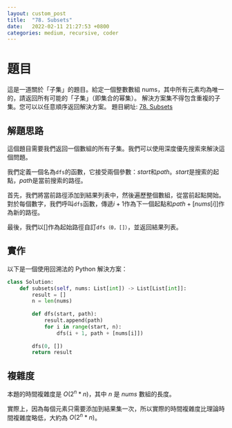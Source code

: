 ```yaml
---
layout: custom_post
title:  "78. Subsets"
date:   2022-02-11 21:27:53 +0800
categories: medium, recursive, coder
---
```


# 題目
這是一道關於「子集」的題目。給定一個整數數組 nums，其中所有元素均為唯一的，請返回所有可能的「子集」（即集合的幂集）。
解決方案集不得包含重複的子集。您可以以任意順序返回解決方案。
題目網址: [78. Subsets](https://leetcode.com/problems/subsets/)

## 解題思路
這個題目需要我們返回一個數組的所有子集。我們可以使用深度優先搜索來解決這個問題。

我們定義一個名為`dfs`的函數，它接受兩個參數：$start$和$path$。$start$是搜索的起點，$path$是當前搜索的路徑。

首先，我們將當前路徑添加到結果列表中，然後遍歷整個數組，從當前起點開始。對於每個數字，我們呼叫`dfs`函數，傳遞$i + 1$作為下一個起點和$path + [nums [i]]$作為新的路徑。

最後，我們以[]作為起始路徑自訂`dfs（0，[]）`，並返回結果列表。


## 實作
以下是一個使用回溯法的 Python 解決方案：

```python
class Solution:
    def subsets(self, nums: List[int]) -> List[List[int]]:
        result = []
        n = len(nums)
        
        def dfs(start, path):
            result.append(path)
            for i in range(start, n):
                dfs(i + 1, path + [nums[i]])
        
        dfs(0, [])
        return result
```


## 複雜度
本題的時間複雜度是 $O(2^n * n)$，其中 $n$ 是 $nums$ 數組的長度。

實際上，因為每個元素只需要添加到結果集一次，所以實際的時間複雜度比理論時間複雜度略低，大約為 $O(2^n * n)$。